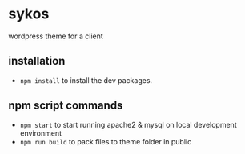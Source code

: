 # sykos
wordpress theme for a client

## installation
- `npm install` to install the dev packages.

## npm script commands
- `npm start` to start running apache2 & mysql on local development environment
- `npm run build` to pack files to theme folder in public